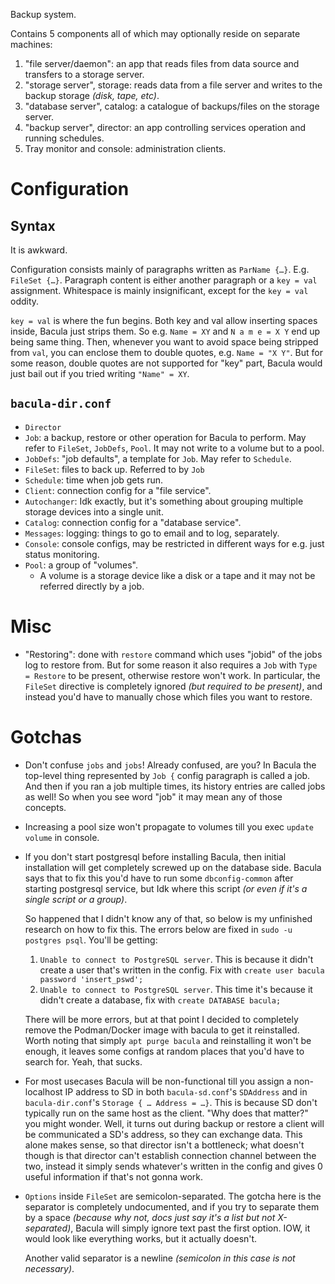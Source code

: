 Backup system.

Contains 5 components all of which may optionally reside on separate machines:

1. "file server/daemon": an app that reads files from data source and transfers to a storage server.
2. "storage server", storage: reads data from a file server and writes to the backup storage *(disk, tape, etc)*.
3. "database server", catalog: a catalogue of backups/files on the storage server.
4. "backup server", director: an app controlling services operation and running schedules.
5. Tray monitor and console: administration clients.

# Configuration

## Syntax

It is awkward.

Configuration consists mainly of paragraphs written as `ParName {…}`. E.g. `FileSet {…}`. Paragraph content is either another paragraph or a `key = val` assignment. Whitespace is mainly insignificant, except for the `key = val` oddity.

`key = val` is where the fun begins. Both key and val allow inserting spaces inside, Bacula just strips them. So e.g. `Name = XY` and `N a m e = X Y` end up being same thing. Then, whenever you want to avoid space being stripped from `val`, you can enclose them to double quotes, e.g. `Name = "X Y"`. But for some reason, double quotes are not supported for "key" part, Bacula would just bail out if you tried writing `"Name" = XY`.

## `bacula-dir.conf`

* `Director`
* `Job`: a backup, restore or other operation for Bacula to perform. May refer to `FileSet`, `JobDefs`, `Pool`. It may not write to a volume but to a pool.
* `JobDefs`: "job defaults", a template for `Job`. May refer to `Schedule`.
* `FileSet`: files to back up. Referred to by `Job`
* `Schedule`: time when job gets run.
* `Client`: connection config for a "file service".
* `Autochanger`: Idk exactly, but it's something about grouping multiple storage devices into a single unit.
* `Catalog`: connection config for a "database service".
* `Messages`: logging: things to go to email and to log, separately.
* `Console`: console configs, may be restricted in different ways for e.g. just status monitoring.
* `Pool`: a group of "volumes".
  * A volume is a storage device like a disk or a tape and it may not be referred directly by a job.

# Misc

* "Restoring": done with `restore` command which uses "jobid" of the jobs log to restore from. But for some reason it also requires a `Job` with `Type = Restore` to be present, otherwise restore won't work. In particular, the `FileSet` directive is completely ignored *(but required to be present)*, and instead you'd have to manually chose which files you want to restore.

# Gotchas

* Don't confuse `jobs` and `jobs`! Already confused, are you? In Bacula the top-level thing represented by `Job {` config paragraph is called a job. And then if you ran a job multiple times, its history entries are called jobs as well! So when you see word "job" it may mean any of those concepts.
* Increasing a pool size won't propagate to volumes till you exec `update volume` in console.
* If you don't start postgresql before installing Bacula, then initial installation will get completely screwed up on the database side. Bacula says that to fix this you'd have to run some `dbconfig-common` after starting postgresql service, but Idk where this script *(or even if it's a single script or a group)*.

  So happened that I didn't know any of that, so below is my unfinished research on how to fix this. The errors below are fixed in `sudo -u postgres psql`. You'll be getting:

  1. `Unable to connect to PostgreSQL server`. This is because it didn't create a user that's written in the config. Fix with `create user bacula password 'insert_pswd';`
  2. `Unable to connect to PostgreSQL server`. This time it's because it didn't create a database, fix with `create DATABASE bacula;`

  There will be more errors, but at that point I decided to completely remove the Podman/Docker image with bacula to get it reinstalled. Worth noting that simply `apt purge bacula` and reinstalling it won't be enough, it leaves some configs at random places that you'd have to search for. Yeah, that sucks.
* For most usecases Bacula will be non-functional till you assign a non-localhost IP address to SD in both `bacula-sd.conf`'s `SDAddress` and in `bacula-dir.conf`'s `Storage { … Address = …}`. This is because SD don't typically run on the same host as the client. "Why does that matter?" you might wonder. Well, it turns out during backup or restore a client will be communicated a SD's address, so they can exchange data. This alone makes sense, so that director isn't a bottleneck; what doesn't though is that director can't establish connection channel between the two, instead it simply sends whatever's written in the config and gives 0 useful information if that's not gonna work.
* `Options` inside `FileSet` are semicolon-separated. The gotcha here is the separator is completely undocumented, and if you try to separate them by a space *(because why not, docs just say it's a list but not X-separated)*, Bacula will simply ignore text past the first option. IOW, it would look like everything works, but it actually doesn't.

    Another valid separator is a newline *(semicolon in this case is not necessary)*.
